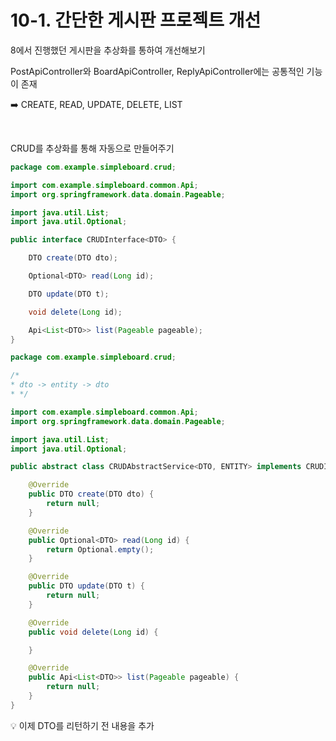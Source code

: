 # 10-1. 간단한 게시판 프로젝트 개선

8에서 진행했던 게시판을 추상화를 통하여 개선해보기

PostApiController와 BoardApiController, ReplyApiController에는 공통적인 기능이 존재

:arrow_right: CREATE, READ, UPDATE, DELETE, LIST

<br/>

CRUD를 추상화를 통해 자동으로 만들어주기

```java
package com.example.simpleboard.crud;

import com.example.simpleboard.common.Api;
import org.springframework.data.domain.Pageable;

import java.util.List;
import java.util.Optional;

public interface CRUDInterface<DTO> {

    DTO create(DTO dto);

    Optional<DTO> read(Long id);

    DTO update(DTO t);

    void delete(Long id);

    Api<List<DTO>> list(Pageable pageable);
}
```

```java
package com.example.simpleboard.crud;

/* 
* dto -> entity -> dto
* */

import com.example.simpleboard.common.Api;
import org.springframework.data.domain.Pageable;

import java.util.List;
import java.util.Optional;

public abstract class CRUDAbstractService<DTO, ENTITY> implements CRUDInterface<DTO> {

    @Override
    public DTO create(DTO dto) {
        return null;
    }

    @Override
    public Optional<DTO> read(Long id) {
        return Optional.empty();
    }

    @Override
    public DTO update(DTO t) {
        return null;
    }

    @Override
    public void delete(Long id) {

    }

    @Override
    public Api<List<DTO>> list(Pageable pageable) {
        return null;
    }
}
```

:bulb: 이제 DTO를 리턴하기 전 내용을 추가

